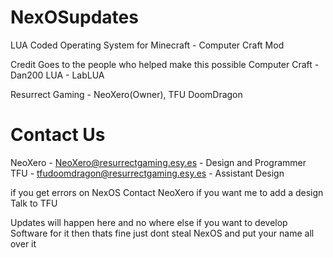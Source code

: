 # NexOSupdates
LUA Coded Operating System for Minecraft - Computer Craft Mod

Credit Goes to the people who helped make this possible
Computer Craft - Dan200
LUA - LabLUA

Resurrect Gaming - NeoXero(Owner), TFU DoomDragon

# Contact Us
NeoXero - NeoXero@resurrectgaming.esy.es - Design and Programmer                                                        
TFU - tfudoomdragon@resurrectgaming.esy.es - Assistant Design

if you get errors on NexOS Contact NeoXero if you want me to add a design Talk to TFU

Updates will happen here and no where else if you want to develop Software for it then thats fine just dont steal NexOS and put your name all over it
